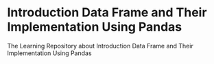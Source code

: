 # Introduction Data Frame and Their Implementation Using Pandas
The Learning Repository about Introduction Data Frame and Their Implementation Using Pandas


